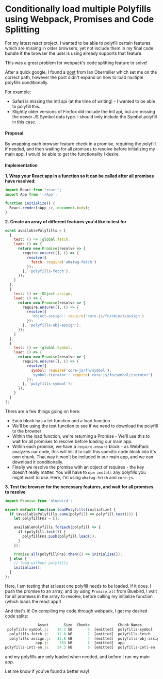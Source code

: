 # Conditionally load multiple Polyfills using Webpack, Promises and Code Splitting

For my latest react project, I wanted to be able to polyfill certain features which are missing in older browsers, yet not include them in my final code bundle if the browser the user is using already supports that feature.

This was a great problem for webpack's code splitting feature to solve!

After a quick google, I found a [post](http://ianobermiller.com/blog/2015/06/01/conditionally-load-intl-polyfill-webpack/) from Ian Obermiller which set me on the correct path, however the post didn't expand on how to load multiple polyfills conditionally.

For example:
* Safari is missing the Intl api (at the time of writing) - I wanted to be able to polyfill this.
* Slightly older versions of Firefox did include the Intl api, but are missing the newer JS Symbol data type. I should only include the Symbol polyfill in this case.

#### Proposal

By wrapping each browser feature check in a promise, requiring the polyfill if needed, and then waiting for all promises to resolve before initializing my main app, I would be able to get the functionality I desire.

#### Implementation

**1. Wrap your React app in a function so it can be called after all promises have resolved:**

```js
import React from 'react';
import App from './App';

function initialize() {
  React.render(<App />, document.body);
}
```

**2. Create an array of different features you'd like to test for**

```js
const availablePolyfills = [
  {
    test: () => !global.fetch,
    load: () => {
      return new Promise(resolve => {
        require.ensure([], () => {
          resolve({
            fetch: require('whatwg-fetch')
          });
        }, 'polyfills-fetch');
      });
    }
  },
  {
    test: () => !Object.assign,
    load: () => {
      return new Promise(resolve => {
        require.ensure([], () => {
          resolve({
            'object-assign': require('core-js/fn/object/assign')
          });
        }, 'polyfills-obj-assign');
      });
    }
  },
  {
    test: () => !global.Symbol,
    load: () => {
      return new Promise(resolve => {
        require.ensure([], () => {
          resolve({
            symbol: require('core-js/fn/symbol'),
            'symbol-iterator': require('core-js/fn/symbol/iterator')
          });
        }, 'polyfills-symbol');
      });
    }
  }
];
```

There are a few things going on here:

* Each block has a tet function and a load function
* We'll be using the test function to see if we need to download the polyfill to the browser
* Within the load function, we're returning a Promise - We'll use this to wait for all promises to resolve before loading our main app.
* Within each promise, we have a `require.ensure` block - as WebPack analyzes our code, this will tell it to split this specific code block into it's own chunk. That way it won't be included in our main app, and we can download it conditionally.
* Finally we resolve the promise with an object of requires - the key doesn't really matter. You will have to `npm install` any polyfills you might want to use. Here, I'm using `whatwg-fetch` and `core-js`.

**3. Test the browser for the necessary features, and wait for all promises to resolve**

```js
import Promise from 'bluebird';

export default function loadPolyfills(initialize) {
  if (availablePolyfills.some(polyfill => polyfill.test())) {
    let polyfillFns = [];

    availablePolyfills.forEach(polyfill => {
      if (polyfill.test()) {
        polyfillFns.push(polyfill.load());
      }
    });

    Promise.all(polyfillFns).then(() => initialize());
  } else {
    // load without polyfills
    initialize();
  }
};
```

Here, I am testing that at least one polyfill needs to be loaded. If it does, I push the promise to an array, and by using `Promise.all` from Bluebird, I wait for all promises in the array to resolve, before calling my initialize function (which loads the react app!)

And that's it! On compiling my code through webpack, I get my desired code splits:
```js
               Asset       Size  Chunks             Chunk Names
 polyfills-symbol.js    14.3 kB       3  [emitted]  polyfills-symbol
  polyfills-fetch.js    12.8 kB       2  [emitted]  polyfills-fetch
  polyfills-assign.js   12.8 kB       4  [emitted]  polyfills-obj-assign
              app.js     353 kB       1  [emitted]  app
polyfills-intl-en.js    54.3 kB       5  [emitted]  polyfills-intl-en
```

and my polyfills are only loaded when needed, and before I run my main app.

Let me know if you've found a better way!
